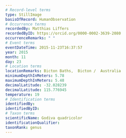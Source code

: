 ```yaml
---
# Record-level terms
type: StillImage
basisOfRecord: HumanObservation
# Occurrence terms
recordedBy: Matthias Liffers
recordedByID: https://orcid.org/0000-0002-3639-2080
occurrenceRemarks: " "
# Event terms
eventDateTime: 2015-11-23T16:37:57
year: 2015
month: 11
day: 23
# Location terms
locationRemarks: Bicton Baths,  Bicton /  Australia
minimumDepthInMeters: 5.78
maximumDepthInMeters: 5.48
decimalLatitude: -32.028239
decimalLatitude: 115.776945
temperature: 19
# Identification terms
identifiedBy: 
identifiedByID: 
# Taxon terms
scientificName: Godiva quadricolor
identificationQualifier: 
taxonRank: genus
---
```

